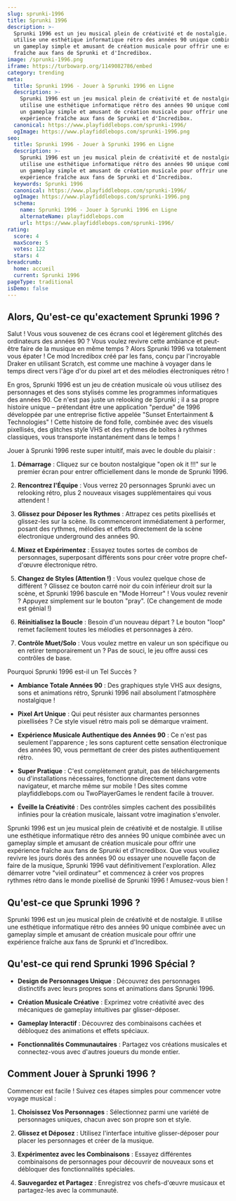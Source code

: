 ```yaml
---
slug: sprunki-1996
title: Sprunki 1996
description: >-
  Sprunki 1996 est un jeu musical plein de créativité et de nostalgie. Il
  utilise une esthétique informatique rétro des années 90 unique combinée avec
  un gameplay simple et amusant de création musicale pour offrir une expérience
  fraîche aux fans de Sprunki et d'Incredibox.
image: /sprunki-1996.png
iframe: https://turbowarp.org/1149082786/embed
category: trending
meta:
  title: Sprunki 1996 - Jouer à Sprunki 1996 en Ligne
  description: >-
    Sprunki 1996 est un jeu musical plein de créativité et de nostalgie. Il
    utilise une esthétique informatique rétro des années 90 unique combinée avec
    un gameplay simple et amusant de création musicale pour offrir une
    expérience fraîche aux fans de Sprunki et d'Incredibox.
  canonical: https://www.playfiddlebops.com/sprunki-1996/
  ogImage: https://www.playfiddlebops.com/sprunki-1996.png
seo:
  title: Sprunki 1996 - Jouer à Sprunki 1996 en Ligne
  description: >-
    Sprunki 1996 est un jeu musical plein de créativité et de nostalgie. Il
    utilise une esthétique informatique rétro des années 90 unique combinée avec
    un gameplay simple et amusant de création musicale pour offrir une
    expérience fraîche aux fans de Sprunki et d'Incredibox.
  keywords: Sprunki 1996
  canonical: https://www.playfiddlebops.com/sprunki-1996/
  ogImage: https://www.playfiddlebops.com/sprunki-1996.png
  schema:
    name: Sprunki 1996 - Jouer à Sprunki 1996 en Ligne
    alternateName: playfiddlebops.com
    url: https://www.playfiddlebops.com/sprunki-1996/
rating:
  score: 4
  maxScore: 5
  votes: 122
  stars: 4
breadcrumb:
  home: accueil
  current: Sprunki 1996
pageType: traditional
isDemo: false
---
```


## Alors, Qu'est-ce qu'exactement Sprunki 1996 ?

Salut ! Vous vous souvenez de ces écrans cool et légèrement glitchés des ordinateurs des années 90 ? Vous voulez revivre cette ambiance et peut-être faire de la musique en même temps ? Alors Sprunki 1996 va totalement vous épater ! Ce mod Incredibox créé par les fans, conçu par l'incroyable Draker en utilisant Scratch, est comme une machine à voyager dans le temps direct vers l'âge d'or du pixel art et des mélodies électroniques rétro !

En gros, Sprunki 1996 est un jeu de création musicale où vous utilisez des personnages et des sons stylisés comme les programmes informatiques des années 90. Ce n'est pas juste un relooking de Sprunki ; il a sa propre histoire unique – prétendant être une application "perdue" de 1996 développée par une entreprise fictive appelée "Sunset Entertainment & Technologies" ! Cette histoire de fond folle, combinée avec des visuels pixellisés, des glitches style VHS et des rythmes de boîtes à rythmes classiques, vous transporte instantanément dans le temps !

Jouer à Sprunki 1996 reste super intuitif, mais avec le double du plaisir :

1. **Démarrage** : Cliquez sur ce bouton nostalgique "open ok it !!!" sur le premier écran pour entrer officiellement dans le monde de Sprunki 1996.

1. **Rencontrez l'Équipe** : Vous verrez 20 personnages Sprunki avec un relooking rétro, plus 2 nouveaux visages supplémentaires qui vous attendent !

1. **Glissez pour Déposer les Rythmes** : Attrapez ces petits pixellisés et glissez-les sur la scène. Ils commenceront immédiatement à performer, posant des rythmes, mélodies et effets directement de la scène électronique underground des années 90.

1. **Mixez et Expérimentez** : Essayez toutes sortes de combos de personnages, superposant différents sons pour créer votre propre chef-d'œuvre électronique rétro.

1. **Changez de Styles (Attention !)** : Vous voulez quelque chose de différent ? Glissez ce bouton carré noir du coin inférieur droit sur la scène, et Sprunki 1996 bascule en "Mode Horreur" ! Vous voulez revenir ? Appuyez simplement sur le bouton "pray". (Ce changement de mode est génial !)

1. **Réinitialisez la Boucle** : Besoin d'un nouveau départ ? Le bouton "loop" remet facilement toutes les mélodies et personnages à zéro.

1. **Contrôle Muet/Solo** : Vous voulez mettre en valeur un son spécifique ou en retirer temporairement un ? Pas de souci, le jeu offre aussi ces contrôles de base.

Pourquoi Sprunki 1996 est-il un Tel Succès ?

- **Ambiance Totale Années 90** : Des graphiques style VHS aux designs, sons et animations rétro, Sprunki 1996 nail absolument l'atmosphère nostalgique !

- **Pixel Art Unique** : Qui peut résister aux charmantes personnes pixellisées ? Ce style visuel rétro mais poli se démarque vraiment.

- **Expérience Musicale Authentique des Années 90** : Ce n'est pas seulement l'apparence ; les sons capturent cette sensation électronique des années 90, vous permettant de créer des pistes authentiquement rétro.

- **Super Pratique** : C'est complètement gratuit, pas de téléchargements ou d'installations nécessaires, fonctionne directement dans votre navigateur, et marche même sur mobile ! Des sites comme playfiddlebops.com ou TwoPlayerGames le rendent facile à trouver.

- **Éveille la Créativité** : Des contrôles simples cachent des possibilités infinies pour la création musicale, laissant votre imagination s'envoler.

Sprunki 1996 est un jeu musical plein de créativité et de nostalgie. Il utilise une esthétique informatique rétro des années 90 unique combinée avec un gameplay simple et amusant de création musicale pour offrir une expérience fraîche aux fans de Sprunki et d'Incredibox. Que vous vouliez revivre les jours dorés des années 90 ou essayer une nouvelle façon de faire de la musique, Sprunki 1996 vaut définitivement l'exploration. Allez démarrer votre "vieil ordinateur" et commencez à créer vos propres rythmes rétro dans le monde pixellisé de Sprunki 1996 ! Amusez-vous bien !

## Qu'est-ce que Sprunki 1996 ?

Sprunki 1996 est un jeu musical plein de créativité et de nostalgie. Il utilise une esthétique informatique rétro des années 90 unique combinée avec un gameplay simple et amusant de création musicale pour offrir une expérience fraîche aux fans de Sprunki et d'Incredibox.

## Qu'est-ce qui rend Sprunki 1996 Spécial ?

- **Design de Personnages Unique** : Découvrez des personnages distinctifs avec leurs propres sons et animations dans Sprunki 1996.

- **Création Musicale Créative** : Exprimez votre créativité avec des mécaniques de gameplay intuitives par glisser-déposer.

- **Gameplay Interactif** : Découvrez des combinaisons cachées et débloquez des animations et effets spéciaux.

- **Fonctionnalités Communautaires** : Partagez vos créations musicales et connectez-vous avec d'autres joueurs du monde entier.

## Comment Jouer à Sprunki 1996 ?

Commencer est facile ! Suivez ces étapes simples pour commencer votre voyage musical :

1. **Choisissez Vos Personnages** : Sélectionnez parmi une variété de personnages uniques, chacun avec son propre son et style.

1. **Glissez et Déposez** : Utilisez l'interface intuitive glisser-déposer pour placer les personnages et créer de la musique.

1. **Expérimentez avec les Combinaisons** : Essayez différentes combinaisons de personnages pour découvrir de nouveaux sons et débloquer des fonctionnalités spéciales.

1. **Sauvegardez et Partagez** : Enregistrez vos chefs-d'œuvre musicaux et partagez-les avec la communauté.